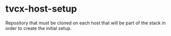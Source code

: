 # tvcx-host-setup

Repository that must be cloned on each host that will be part of the stack in order to create the
initial setup.
